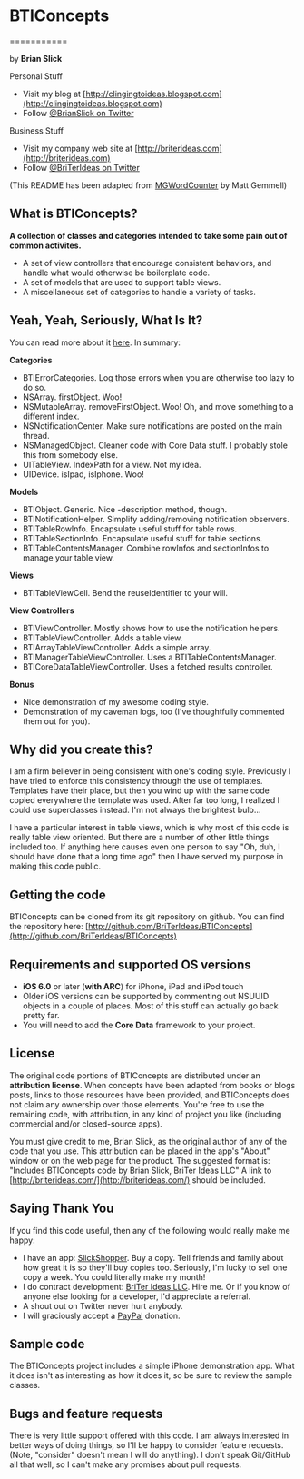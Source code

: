 # BTIConcepts
===========

by **Brian Slick**

Personal Stuff
- Visit my blog at [http://clingingtoideas.blogspot.com](http://clingingtoideas.blogspot.com)
- Follow [@BrianSlick on Twitter](http://twitter.com/BrianSlick)

Business Stuff
- Visit my company web site at [http://briterideas.com](http://briterideas.com)
- Follow [@BriTerIdeas on Twitter](http://twitter.com/BriTerIdeas)

(This README has been adapted from [MGWordCounter](https://github.com/mattgemmell/MGWordCounter) by Matt Gemmell)

## What is BTIConcepts?

**A collection of classes and categories intended to take some pain out of common activites.**

- A set of view controllers that encourage consistent behaviors, and handle what would otherwise be boilerplate code.
- A set of models that are used to support table views.
- A miscellaneous set of categories to handle a variety of tasks.


## Yeah, Yeah, Seriously, What Is It?

You can read more about it [here](http://briterideas.blogspot.com/2013/03/open-source-code-bticoncepts.html).  In summary:

**Categories**
- BTIErrorCategories.  Log those errors when you are otherwise too lazy to do so.
- NSArray.  firstObject.  Woo!
- NSMutableArray.  removeFirstObject.  Woo!  Oh, and move something to a different index.
- NSNotificationCenter.  Make sure notifications are posted on the main thread.
- NSManagedObject.  Cleaner code with Core Data stuff.  I probably stole this from somebody else.
- UITableView.  IndexPath for a view.  Not my idea.
- UIDevice. isIpad, isIphone.  Woo!

**Models**
- BTIObject.  Generic.  Nice -description method, though.
- BTINotificationHelper.  Simplify adding/removing notification observers.
- BTITableRowInfo.  Encapsulate useful stuff for table rows.
- BTITableSectionInfo.  Encapsulate useful stuff for table sections.
- BTITableContentsManager.  Combine rowInfos and sectionInfos to manage your table view.

**Views**
- BTITableViewCell. Bend the reuseIdentifier to your will.

**View Controllers**
- BTIViewController. Mostly shows how to use the notification helpers.
- BTITableViewController. Adds a table view.
- BTIArrayTableViewController. Adds a simple array.
- BTIManagerTableViewController. Uses a BTITableContentsManager.
- BTICoreDataTableViewController. Uses a fetched results controller.

**Bonus**
- Nice demonstration of my awesome coding style.
- Demonstration of my caveman logs, too (I've thoughtfully commented them out for you).

## Why did you create this?

I am a firm believer in being consistent with one's coding style.  Previously I have tried to enforce this consistency through the use of templates.  Templates have their place, but then you wind up with the same code copied everywhere the template was used.  After far too long, I realized I could use superclasses instead.  I'm not always the brightest bulb...

I have a particular interest in table views, which is why most of this code is really table view oriented.  But there are a number of other little things included too.  If anything here causes even one person to say "Oh, duh, I should have done that a long time ago" then I have served my purpose in making this code public.

## Getting the code

BTIConcepts can be cloned from its git repository on github. You can find the repository here: [http://github.com/BriTerIdeas/BTIConcepts](http://github.com/BriTerIdeas/BTIConcepts)


## Requirements and supported OS versions

- **iOS 6.0** or later (**with ARC**) for iPhone, iPad and iPod touch
- Older iOS versions can be supported by commenting out NSUUID objects in a couple of places.  Most of this stuff can actually go back pretty far.
- You will need to add the **Core Data** framework to your project.

## License

The original code portions of BTIConcepts are distributed under an **attribution license**.  When concepts have been adapted from books or blogs posts, links to those resources have been provided, and BTIConcepts does not claim any ownership over those elements. You're free to use the remaining code, with attribution, in any kind of project you like (including commercial and/or closed-source apps).

You must give credit to me, Brian Slick, as the original author of any of the code that you use.  This attribution can be placed in the app's "About" window or on the web page for the product.  The suggested format is:
"Includes BTIConcepts code by Brian Slick, BriTer Ideas LLC"
A link to [http://briterideas.com/](http://briterideas.com/) should be included.


## Saying Thank You

If you find this code useful, then any of the following would really make me happy:
- I have an app: [SlickShopper](https://itunes.apple.com/us/app/slickshopper-2/id434077651?mt=8). Buy a copy. Tell friends and family about how great it is so they'll buy copies too.  Seriously, I'm lucky to sell one copy a week.  You could literally make my month!
- I do contract development: [BriTer Ideas LLC](http://www.briterideas.com/services.shtml). Hire me. Or if you know of anyone else looking for a developer, I'd appreciate a referral.
- A shout out on Twitter never hurt anybody.
- I will graciously accept a [PayPal](http://bit.ly/AW4Cc) donation.


## Sample code

The BTIConcepts project includes a simple iPhone demonstration app.  What it does isn't as interesting as how it does it, so be sure to review the sample classes.


## Bugs and feature requests

There is very little support offered with this code.  I am always interested in better ways of doing things, so I'll be happy to consider feature requests.  (Note, "consider" doesn't mean I will do anything).  I don't speak Git/GitHub all that well, so I can't make any promises about pull requests.

